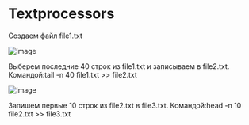 # Textprocessors
Создаем файл file1.txt

![image](https://user-images.githubusercontent.com/71909269/161692240-06229dcc-9d06-4bd3-93f4-6520f15e84d3.png)

Выберем последние 40 строк из file1.txt и записываем в file2.txt. Командой:tail -n 40 file1.txt >> file2.txt

![image](https://user-images.githubusercontent.com/71909269/161692642-cff8a2f9-e9a2-4c94-b1af-232116c1aa79.png)

Запишем первые 10 строк из file2.txt в file3.txt. Командой:head -n 10 file2.txt >> file3.txt

